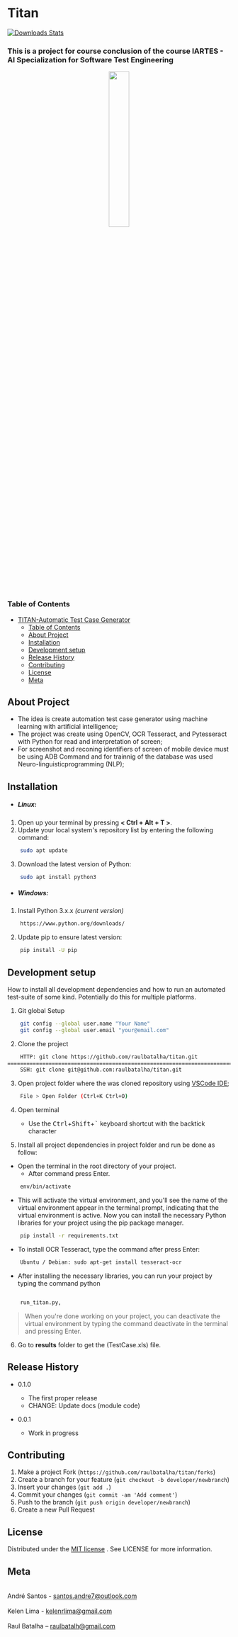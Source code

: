# Titan

[![Downloads Stats][pypi-downloads]][pypi-url]

### This is a project for course conclusion of the course IARTES - AI Specialization for Software Test Engineering

<p align="center" width="100%">
<img width="30%" src='https://user-images.githubusercontent.com/12941167/232917960-4861fb8a-ed55-436c-82ab-61cd3fd00c0b.png' /img>
</p>

### Table of Contents

- [TITAN-Automatic Test Case Generator](#automatic-test-case-generator)
  - [Table of Contents](#table-of-contents)
  - [About Project](#about-project)
  - [Installation](#installation)
  - [Development setup](#development-setup)
  - [Release History](#release-history)
  - [Contributing](#contributing)
  - [License](#license)
  - [Meta](#meta)

## About Project

- The idea is create automation test case generator using machine learning with artificial intelligence;
- The project was create using OpenCV, OCR Tesseract, and Pytesseract with Python for read and interpretation of screen;
- For screenshot and reconing identifiers of screen of mobile device must be using ADB Command and for trainnig of the database was used Neuro-linguisticprogramming (NLP);

## Installation

- ##### Linux:

1. Open up your terminal by pressing **< Ctrl + Alt + T >**.
2. Update your local system's repository list by entering the following command:

```sh
    sudo apt update
```

3. Download the latest version of Python:

```sh
    sudo apt install python3
```

- ##### Windows:

1. Install Python 3.x.x _(current version)_

```sh
    https://www.python.org/downloads/
```

2. Update pip to ensure latest version:

```sh
    pip install -U pip
```

## Development setup

How to install all development dependencies and how to run an automated test-suite of some kind. Potentially do this for multiple platforms.

1. Git global Setup

```sh
    git config --global user.name "Your Name"
    git config --global user.email "your@email.com"
```

2. Clone the project

```sh
    HTTP: git clone https://github.com/raulbatalha/titan.git
========================================================================================================
    SSH: git clone git@github.com:raulbatalha/titan.git
```

3. Open project folder where the was cloned repository using [VSCode IDE](https://code.visualstudio.com/);

```sh
    File > Open Folder (Ctrl+K Ctrl+O)
```

4. Open terminal
   <br>

   - Use the <kbd>Ctrl</kbd>+<kbd>Shift</kbd>+<kbd>`</kbd> keyboard shortcut with the backtick character
     </br>

5. Install all project dependencies in project folder and run be done as follow:

- Open the terminal in the root directory of your project.
  - After command press Enter.

```sh
    env/bin/activate
```

- This will activate the virtual environment, and you'll see the name of the virtual environment appear in the terminal prompt, indicating that the virtual environment is active. Now you can install the necessary Python libraries for your project using the pip package manager.

```sh
    pip install -r requirements.txt
```

- To install OCR Tesseract, type the command after press Enter:

```sh
    Ubuntu / Debian: sudo apt-get install tesseract-ocr
```

- After installing the necessary libraries, you can run your project by typing the command python

```sh

    run_titan.py,
```

> When you're done working on your project, you can deactivate the virtual environment by typing the command deactivate in the terminal and pressing Enter.

6. Go to **results** folder to get the (TestCase.xls) file.

## Release History

- 0.1.0

  - The first proper release
  - CHANGE: Update docs (module code)

- 0.0.1
  - Work in progress

## Contributing

1. Make a project Fork (`https://github.com/raulbatalha/titan/forks`)
2. Create a branch for your feature (`git checkout -b developer/newbranch`)
3. Insert your changes (`git add .`)
4. Commit your changes (`git commit -am 'Add comment'`)
5. Push to the branch (`git push origin developer/newbranch`)
6. Create a new Pull Request

## License

Distributed under the [MIT license](https://choosealicense.com/licenses/mit/) . See LICENSE for more information.

## Meta

<br> André Santos - santos.andre7@outlook.com </br>
<br> Kelen Lima - kelenrlima@gmail.com </br>
<br> Raul Batalha – raulbatalh@gmail.com </br>

<!-- Markdown link & img dfn's -->

[pypi-image]: https://img.shields.io/pypi/v/https://opencv.org.svg
[pypi-url]: https://pypi.org/tesseract-ocr/tesseract
[pypi-downloads]: https://img.shields.io/npm/dm/datadog-metrics.svg?style=flat-square
